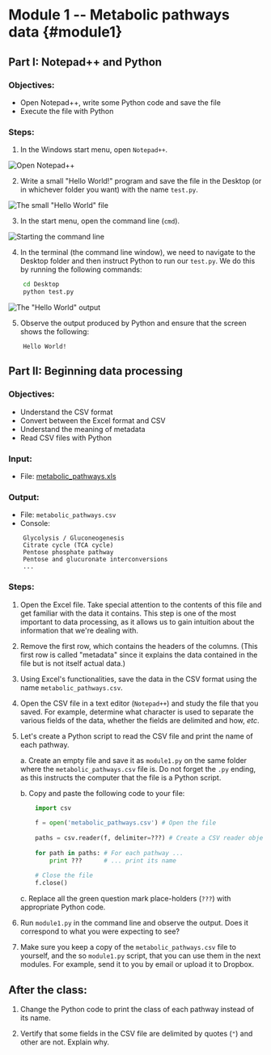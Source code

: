 # Module 1 -- Metabolic pathways data {#module1}

## Part I: Notepad++ and Python

### Objectives:

- Open Notepad++, write some Python code and save the file
- Execute the file with Python

### Steps:

1. In the Windows start menu, open `Notepad++`.

![Open Notepad++](images/open-notepad.png "Open Notepad++")

2. Write a small "Hello World!" program and save the file in the Desktop (or in whichever folder you want) with the name `test.py`.

![The small \"Hello World\" file](images/hello-world.png "The small \"Hello World\" file")

3. In the start menu, open the command line (`cmd`).

![Starting the command line](images/open-cmd.png "Starting the command line")

4. In the terminal (the command line window), we need to navigate to the Desktop folder and then instruct Python to run our `test.py`.
We do this by running the following commands:
```bash
    cd Desktop
    python test.py
```
![The \"Hello World\" output](images/hello-world-run.png "The \"Hello World\" output")

5. Observe the output produced by Python and ensure that the screen shows the following:
```text
    Hello World!
```

## Part II: Beginning data processing

### Objectives:
- Understand the CSV format
- Convert between the Excel format and CSV
- Understand the meaning of metadata
- Read CSV files with Python

### Input:
- File: [metabolic_pathways.xls](files/metabolic_pathways.xls)

### Output:
- File: `metabolic_pathways.csv`
- Console:
```text
    Glycolysis / Gluconeogenesis
    Citrate cycle (TCA cycle)
    Pentose phosphate pathway
    Pentose and glucuronate interconversions
    ...
```

### Steps:

1. Open the Excel file.
Take special attention to the contents of this file and get familiar with the data it contains.
This step is one of the most important to data processing, as it allows us to gain intuition about the information that we're dealing with.

2. Remove the first row, which contains the headers of the columns.
(This first row is called "metadata" since it explains the data contained in the file but is not itself actual data.)

3. Using Excel's functionalities, save the data in the CSV format using the name `metabolic_pathways.csv`.

4. Open the CSV file in a text editor (`Notepad++`) and study the file that you saved.
For example, determine what character is used to separate the various fields of the data, whether the fields are delimited and how, _etc_.

5. Let's create a Python script to read the CSV file and print the name of each pathway.

    a. Create an empty file and save it as `module1.py` on the same folder where the `metabolic_pathways.csv` file is.
    Do not forget the `.py` ending, as this instructs the computer that the file is a Python script.
    
    b. Copy and paste the following code to your file:
    ```python
        import csv
        
        f = open('metabolic_pathways.csv') # Open the file
        
        paths = csv.reader(f, delimiter=???) # Create a CSV reader object
        
        for path in paths: # For each pathway ...
            print ???      # ... print its name
        
        # Close the file
        f.close()
    ```
    
    c. Replace all the green question mark place-holders (`???`) with appropriate Python code.

6. Run `module1.py` in the command line and observe the output.
Does it correspond to what you were expecting to see?

7. Make sure you keep a copy of the `metabolic_pathways.csv` file to yourself, and the so `module1.py` script, that you can use them in the next modules.
For example, send it to you by email or upload it to Dropbox.

## After the class:

1. Change the Python code to print the class of each pathway instead of its name.

2. Vertify that some fields in the CSV file are delimited by quotes <nobr>(`"`)</nobr> and other are not. Explain why.
